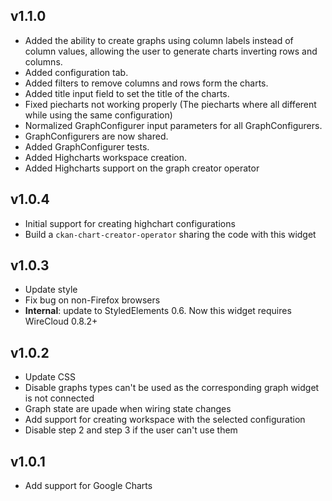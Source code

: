 ## v1.1.0

- Added the ability to create graphs using column labels instead of column values, allowing the user to generate charts inverting rows and columns.
- Added configuration tab.
- Added filters to remove columns and rows form the charts.
- Added title input field to set the title of the charts.
- Fixed piecharts not working properly (The piecharts where all different while using the same configuration)
- Normalized GraphConfigurer input parameters for all GraphConfigurers.
- GraphConfigurers are now shared.
- Added GraphConfigurer tests.
- Added Highcharts workspace creation.
- Added Highcharts support on the graph creator operator

## v1.0.4

- Initial support for creating highchart configurations
- Build a `ckan-chart-creator-operator` sharing the code with this widget

## v1.0.3

- Update style
- Fix bug on non-Firefox browsers
- **Internal**: update to StyledElements 0.6. Now this widget requires WireCloud 0.8.2+

## v1.0.2

- Update CSS
- Disable graphs types can't be used as the corresponding graph widget is not connected
- Graph state are upade when wiring state changes
- Add support for creating workspace with the selected configuration
- Disable step 2 and step 3 if the user can't use them

## v1.0.1

- Add support for Google Charts
